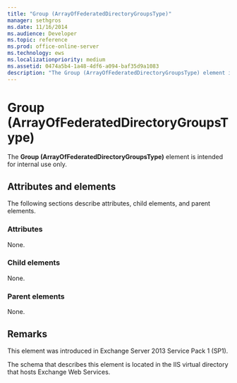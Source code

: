 ```yaml
---
title: "Group (ArrayOfFederatedDirectoryGroupsType)"
manager: sethgros
ms.date: 11/16/2014
ms.audience: Developer
ms.topic: reference
ms.prod: office-online-server
ms.technology: ews
ms.localizationpriority: medium
ms.assetid: 0474a5b4-1a48-4df6-a094-baf35d9a1083
description: "The Group (ArrayOfFederatedDirectoryGroupsType) element is intended for internal use only."
---
```


# Group (ArrayOfFederatedDirectoryGroupsType)

The **Group (ArrayOfFederatedDirectoryGroupsType)** element is intended for internal use only. 

## Attributes and elements

The following sections describe attributes, child elements, and parent elements.
  
### Attributes

None.
  
### Child elements

None.
  
### Parent elements

None.
  
## Remarks

This element was introduced in Exchange Server 2013 Service Pack 1 (SP1).
  
The schema that describes this element is located in the IIS virtual directory that hosts Exchange Web Services.
  


